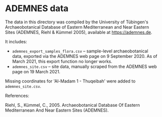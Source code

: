 # ADEMNES data

The data in this directory was compiled by the University of Tübingen's
Archaeobotanical Database of Eastern Mediterranean and Near Eastern Sites
(ADEMNES, Riehl & Kümmel 2005), available at <https://ademnes.de>.

It includes:

* `ademnes_export_samples_flora.csv` – sample-level archaeobotanical data,
  exported via the ADEMNES web page on 9 September 2020. As of March 2021, this
  export function no longer works.
* `ademnes_site.csv` – site data, manually scraped from the ADEMNES web page on
  19 March 2021.

Missing coordinates for 'Al-Madam 1 - Thuqeibah' were added to `ademnes_site.csv`.
  
References:

Riehl, S., Kümmel, C., 2005. Archaeobotanical Database Of Eastern Mediterranean And Near Eastern Sites (ADEMNES).
